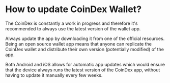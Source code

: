 # How to update CoinDex Wallet?

The CoinDex is constantly a work in progress and therefore it's recommended to always use the latest version of the wallet app.

Always update the app by downloading it from one of the official resources. Being an open source wallet app means that anyone can replicate the CoinDex wallet and distribute their own version (potentially modified) of the app.


Both Android and iOS allows for automatic app updates which would ensure that the device always runs the latest version of the CoinDex app, without having to update it manually every few weeks.
